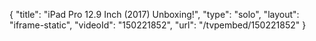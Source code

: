 {
    "title": "iPad Pro 12.9 Inch (2017) Unboxing!",
    "type": "solo",
    "layout": "iframe-static",
    "videoId": "150221852",
    "url": "\/tvpembed\/150221852"
}